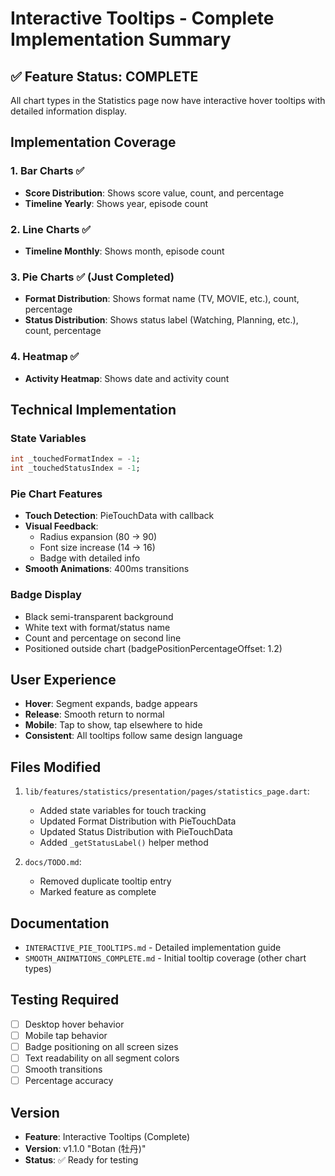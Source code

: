 # Interactive Tooltips - Complete Implementation Summary

## ✅ Feature Status: COMPLETE

All chart types in the Statistics page now have interactive hover tooltips with detailed information display.

## Implementation Coverage

### 1. Bar Charts ✅
- **Score Distribution**: Shows score value, count, and percentage
- **Timeline Yearly**: Shows year, episode count

### 2. Line Charts ✅
- **Timeline Monthly**: Shows month, episode count

### 3. Pie Charts ✅ (Just Completed)
- **Format Distribution**: Shows format name (TV, MOVIE, etc.), count, percentage
- **Status Distribution**: Shows status label (Watching, Planning, etc.), count, percentage

### 4. Heatmap ✅
- **Activity Heatmap**: Shows date and activity count

## Technical Implementation

### State Variables
```dart
int _touchedFormatIndex = -1;
int _touchedStatusIndex = -1;
```

### Pie Chart Features
- **Touch Detection**: PieTouchData with callback
- **Visual Feedback**: 
  - Radius expansion (80 → 90)
  - Font size increase (14 → 16)
  - Badge with detailed info
- **Smooth Animations**: 400ms transitions

### Badge Display
- Black semi-transparent background
- White text with format/status name
- Count and percentage on second line
- Positioned outside chart (badgePositionPercentageOffset: 1.2)

## User Experience
- **Hover**: Segment expands, badge appears
- **Release**: Smooth return to normal
- **Mobile**: Tap to show, tap elsewhere to hide
- **Consistent**: All tooltips follow same design language

## Files Modified
1. `lib/features/statistics/presentation/pages/statistics_page.dart`:
   - Added state variables for touch tracking
   - Updated Format Distribution with PieTouchData
   - Updated Status Distribution with PieTouchData
   - Added `_getStatusLabel()` helper method

2. `docs/TODO.md`:
   - Removed duplicate tooltip entry
   - Marked feature as complete

## Documentation
- `INTERACTIVE_PIE_TOOLTIPS.md` - Detailed implementation guide
- `SMOOTH_ANIMATIONS_COMPLETE.md` - Initial tooltip coverage (other chart types)

## Testing Required
- [ ] Desktop hover behavior
- [ ] Mobile tap behavior
- [ ] Badge positioning on all screen sizes
- [ ] Text readability on all segment colors
- [ ] Smooth transitions
- [ ] Percentage accuracy

## Version
- **Feature**: Interactive Tooltips (Complete)
- **Version**: v1.1.0 "Botan (牡丹)"
- **Status**: ✅ Ready for testing
